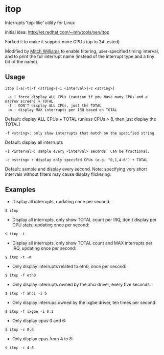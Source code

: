 itop
====

Interrupts 'top-like' utility for Linux

initial idea: http://et.redhat.com/~jmh/tools/xen/itop

Forked it to make it support more CPUs (up to 24 tested)

Modified by [Mitch Williams](mailto:mitch.a.williams@intel.com) to enable filtering,
user-specified timing interval, and to print the full interrupt name (instead
of the interrupt type and a tiny bit of the name).

Usage
-----

```
itop [-a|-t|-f <string>|-i <interval>|-c <string>]

 -a : force display ALL CPUs (caution if you have many CPUs and a narrow screen) + TOTAL
 -t : DON'T display ALL CPUs, just the TOTAL
 -m : display MAX interrupts per IRQ based on TOTAL
```

Default: display ALL CPUs + TOTAL (unless CPUs > 8, then just display the TOTAL)

```
-f <string>: only show interrupts that match on the specified string
```

Default: display all interrupts

```
-i <interval>: sample every <interval> seconds. Can be fractional.
```

```
-c <string> : display only specifed CPUs (e.g. "0,1,4-6") + TOTAL
```

Default: sample and display every second.
Note: specifying very short intervals without filters may cause display flickering.

Examples
--------

* Display all interrupts, updating once per second:
```
$ itop
```
* Display all interrupts, only show TOTAL count per IRQ, don't display per CPU
  stats, updating once per second:
```
$ itop -t
```
* Display all interrupts, only show TOTAL count and MAX interrupts per IRQ,
  updating once per second:
```
$ itop -t -m
```
* Only display interrupts related to eth0, once per second:
```
$ itop -f eth0
```
* Only display interrupts owned by the ahci driver, every five seconds:
```
$ itop -f ahci -i 5
```
* Only display interrups owned by the ixgbe driver, ten times per second:
```
$ itop -f ixgbe -i 0.1
```
* Only display cpus 0 and 6:
```
$ itop -c 0,6
```
* Only display cpus from 4 to 8:
```
$ itop -c 4-8
```
